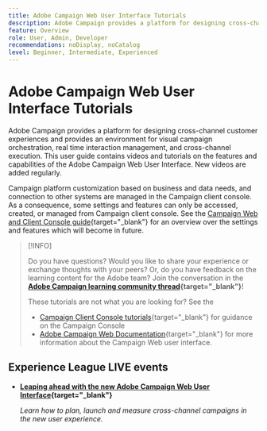 ```yaml
---
title: Adobe Campaign Web User Interface Tutorials
description: Adobe Campaign provides a platform for designing cross-channel customer experiences and provides an environment for visual campaign orchestration, real time interaction management, and cross-channel execution. This user guide contains videos and tutorials on the features and capabilities of Adobe Campaign Web User Interface.
feature: Overview
role: User, Admin, Developer
recommendations: noDisplay, noCatalog
level: Beginner, Intermediate, Experienced
---
```

# Adobe Campaign Web User Interface Tutorials

Adobe Campaign provides a platform for designing cross-channel customer experiences and provides an environment for visual campaign orchestration, real time interaction management, and cross-channel execution. This user guide contains videos and tutorials on the features and capabilities of the Adobe Campaign Web User Interface. New videos are added regularly.

Campaign platform customization based on business and data needs, and connection to other systems are managed in the Campaign client console. As a consequence, some settings and features can only be accessed, created, or managed from Campaign client console. See the [Campaign Web and Client Console guide](https://experienceleague.adobe.com/docs/campaign-web/v8/start/capability-matrix.html){target="_blank"} for an overview over the settings and features which will become in future.  

>[!INFO]
> 
> Do you have questions? Would you like to share your experience or exchange thoughts with your peers? Or, do you have feedback on the learning content for the Adobe team? Join the conversation in the **[Adobe Campaign learning community thread](https://experienceleaguecommunities.adobe.com:443/t5/adobe-campaign-classic/join-the-discussion-on-adobe-campaign-learning/td-p/419096){target="_blank"}**!
>
>
> These tutorials are not what you are looking for? 
> See the
> * [Campaign Client Console tutorials](https://experienceleague.adobe.com/docs/campaign-learn/tutorials/overview.html){target="_blank"} for guidance on the Campaign Console
> * [Adobe Campaign Web Documentation](https://experienceleague.adobe.com/docs/campaign-web/v8/campaign-web-home.html){target="_blank"} for more information about the Campaign Web user interface.

<div id="recs-overview-body-1"></div>
<div id="recs-overview-body-2"></div>
<div id="recs-overview-body-3"></div>
<div id="recs-overview-body-4"></div>
<div id="recs-overview-body-5"></div>
<div id="recs-overview-body-6"></div>

<div id="staff-picks-section">
</div>

## Experience League LIVE events

* **[Leaping ahead with the new Adobe Campaign Web User Interface](https://experienceleague.adobe.com/docs/events/experience-league-live-recordings/episodes/exl-live-episode-02-29-24.html){target="_blank"}**

    *Learn how to plan, launch and measure cross-channel campaigns in the new user experience.*

